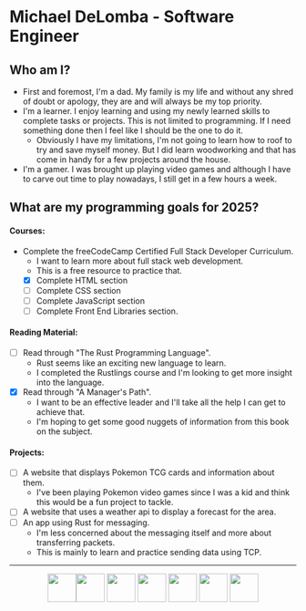 # Michael DeLomba - Software Engineer

## Who am I?
- First and foremost, I'm a dad. My family is my life and without any shred of doubt or apology, they are and will always be my top priority.
- I'm a learner. I enjoy learning and using my newly learned skills to complete tasks or projects. This is not limited to programming. If I need something done then I feel like I should be the one to do it.
  - Obviously I have my limitations, I'm not going to learn how to roof to try and save myself money. But I did learn woodworking and that has come in handy for a few projects around the house.
- I'm a gamer. I was brought up playing video games and although I have to carve out time to play nowadays, I still get in a few hours a week.

## What are my programming goals for 2025?
#### Courses:
- Complete the freeCodeCamp Certified Full Stack Developer Curriculum.
  - I want to learn more about full stack web development.
  - This is a free resource to practice that.
  - [x] Complete HTML section
  - [ ] Complete CSS section
  - [ ] Complete JavaScript section
  - [ ] Complete Front End Libraries section. 
     
#### Reading Material:
- [ ] Read through "The Rust Programming Language".
  - Rust seems like an exciting new language to learn.
  - I completed the Rustlings course and I'm looking to get more insight into the language.
- [x] Read through "A Manager's Path".
  - I want to be an effective leader and I'll take all the help I can get to achieve that.
  - I'm hoping to get some good nuggets of information from this book on the subject.
     
#### Projects:
- [ ] A website that displays Pokemon TCG cards and information about them.
  - I've been playing Pokemon video games since I was a kid and think this would be a fun project to tackle.
- [ ] A website that uses a weather api to display a forecast for the area.
- [ ] An app using Rust for messaging.
  - I'm less concerned about the messaging itself and more about transferring packets.
  - This is mainly to learn and practice sending data using TCP.


---
<div align="center">
  <img src="https://cdn.jsdelivr.net/gh/devicons/devicon@latest/icons/cplusplus/cplusplus-original.svg" width="50" height="50"/><img src="https://cdn.jsdelivr.net/gh/devicons/devicon@latest/icons/scala/scala-original.svg" width="50" height="50"/> 
  <img src="https://cdn.jsdelivr.net/gh/devicons/devicon@latest/icons/html5/html5-original.svg" width="50" height="50"/> <img src="https://cdn.jsdelivr.net/gh/devicons/devicon@latest/icons/css3/css3-original.svg" width="50" height="50"/> <img src="https://cdn.jsdelivr.net/gh/devicons/devicon@latest/icons/javascript/javascript-original.svg" width="50" height="50"/> <img src="https://cdn.jsdelivr.net/gh/devicons/devicon@latest/icons/react/react-original.svg" width="50" height="50"/> <img src="https://cdn.jsdelivr.net/gh/devicons/devicon@latest/icons/rust/rust-original.svg" width="50" height="50"/>
</div>
